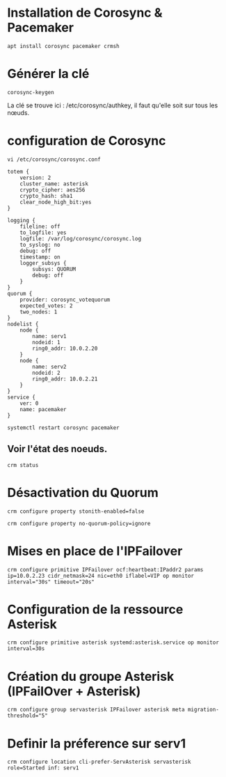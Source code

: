 # Installation de Corosync & Pacemaker
```
apt install corosync pacemaker crmsh
```

# Générer la clé 
```
corosync-keygen
```

La clé se trouve ici : /etc/corosync/authkey, il faut qu'elle soit sur tous les nœuds.

# configuration de Corosync

```
vi /etc/corosync/corosync.conf
```

```
totem {
	version: 2
	cluster_name: asterisk
	crypto_cipher: aes256
	crypto_hash: sha1
	clear_node_high_bit:yes
}

logging {
	fileline: off
	to_logfile: yes
	logfile: /var/log/corosync/corosync.log
	to_syslog: no
	debug: off
	timestamp: on
	logger_subsys {
		subsys: QUORUM
		debug: off
	}
}
quorum {
	provider: corosync_votequorum
	expected_votes: 2
	two_nodes: 1
}
nodelist {
	node {
		name: serv1
		nodeid: 1
		ring0_addr: 10.0.2.20
	}
	node {
		name: serv2
		nodeid: 2
		ring0_addr: 10.0.2.21
	}
}
service {
	ver: 0
	name: pacemaker
}
```

```
systemctl restart corosync pacemaker
```

## Voir l'état des noeuds.
```
crm status
```

# Désactivation du Quorum
```
crm configure property stonith-enabled=false
```
```
crm configure property no-quorum-policy=ignore
```

# Mises en place de l'IPFailover

```
crm configure primitive IPFailover ocf:heartbeat:IPaddr2 params ip=10.0.2.23 cidr_netmask=24 nic=eth0 iflabel=VIP op monitor interval="30s" timeout="20s"
```

# Configuration de la ressource Asterisk

```
crm configure primitive asterisk systemd:asterisk.service op monitor interval=30s
```

# Création du groupe Asterisk (IPFailOver + Asterisk)
  
```
crm configure group servasterisk IPFailover asterisk meta migration-threshold="5"
```
 
# Definir la préference sur serv1
  
```
crm configure location cli-prefer-ServAsterisk servasterisk role=Started inf: serv1
```
